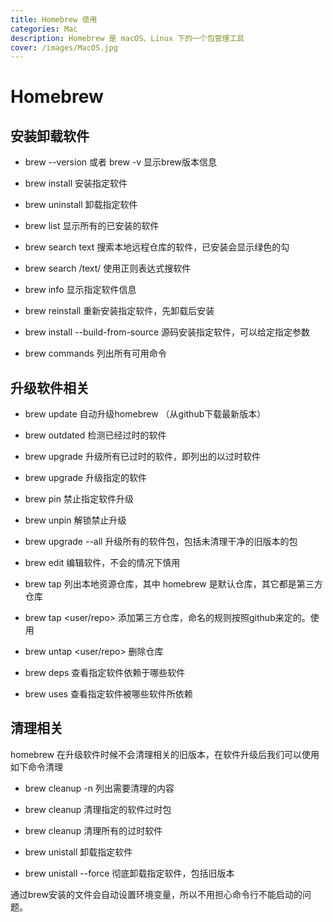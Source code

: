 ```yaml
---
title: Homebrew 使用
categories: Mac
description: Homebrew 是 macOS、Linux 下的一个包管理工具
cover: /images/MacOS.jpg
---
```


# Homebrew

## 安装卸载软件

- brew --version 或者 brew -v 显示brew版本信息

- brew install <formula> 安装指定软件

- brew uninstall <formula> 卸载指定软件

- brew list 显示所有的已安装的软件

- brew search text 搜索本地远程仓库的软件，已安装会显示绿色的勾

- brew search /text/ 使用正则表达式搜软件

- brew info <formula> 显示指定软件信息

- brew reinstall <formula> 重新安装指定软件，先卸载后安装

- brew install <formula> --build-from-source 源码安装指定软件，可以给定指定参数

- brew commands 列出所有可用命令


## 升级软件相关

- brew update 自动升级homebrew （从github下载最新版本）

- brew outdated 检测已经过时的软件

- brew upgrade 升级所有已过时的软件，即列出的以过时软件

- brew upgrade <formula> 升级指定的软件

- brew pin <formula> 禁止指定软件升级

- brew unpin <formula> 解锁禁止升级

- brew upgrade --all 升级所有的软件包，包括未清理干净的旧版本的包

- brew edit <formula> 编辑软件，不会的情况下慎用

- brew tap 列出本地资源仓库，其中 homebrew 是默认仓库，其它都是第三方仓库

- brew tap <user/repo> 添加第三方仓库，命名的规则按照github来定的。使用

- brew untap <user/repo> 删除仓库

- brew deps <formula> 查看指定软件依赖于哪些软件

- brew uses <formula> 查看指定软件被哪些软件所依赖

## 清理相关

homebrew 在升级软件时候不会清理相关的旧版本，在软件升级后我们可以使用如下命令清理

- brew cleanup -n 列出需要清理的内容

- brew cleanup <formula> 清理指定的软件过时包

- brew cleanup 清理所有的过时软件

- brew unistall <formula> 卸载指定软件
 
- brew unistall <fromula> --force 彻底卸载指定软件，包括旧版本

通过brew安装的文件会自动设置环境变量，所以不用担心命令行不能启动的问题。

